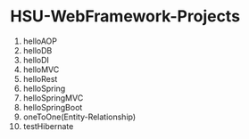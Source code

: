 # HSU-WebFramework-Projects


1. helloAOP
2. helloDB
3. helloDI
4. helloMVC
5. helloRest
6. helloSpring
7. helloSpringMVC
8. helloSpringBoot
9. oneToOne(Entity-Relationship)
10. testHibernate
